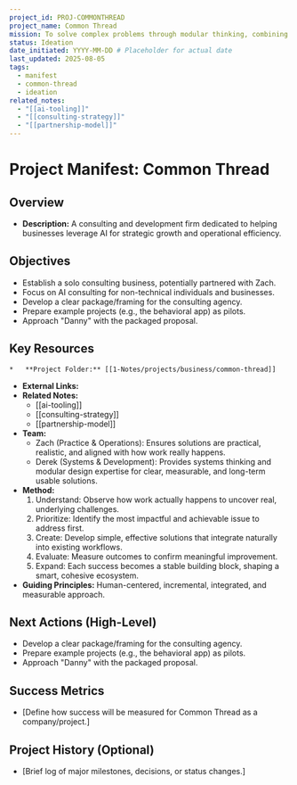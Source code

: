 ```yaml
---
project_id: PROJ-COMMONTHREAD
project_name: Common Thread
mission: To solve complex problems through modular thinking, combining operational insight with technical expertise to design practical tools that teams willingly adopt and use.
status: Ideation
date_initiated: YYYY-MM-DD # Placeholder for actual date
last_updated: 2025-08-05
tags:
  - manifest
  - common-thread
  - ideation
related_notes:
  - "[[ai-tooling]]"
  - "[[consulting-strategy]]"
  - "[[partnership-model]]"
---
```

# Project Manifest: Common Thread

## Overview
*   **Description:** A consulting and development firm dedicated to helping businesses leverage AI for strategic growth and operational efficiency.

## Objectives
*   Establish a solo consulting business, potentially partnered with Zach.
*   Focus on AI consulting for non-technical individuals and businesses.
*   Develop a clear package/framing for the consulting agency.
*   Prepare example projects (e.g., the behavioral app) as pilots.
*   Approach "Danny" with the packaged proposal.

## Key Resources
    *   **Project Folder:** [[1-Notes/projects/business/common-thread]]
*   **External Links:**
*   **Related Notes:**
    *   [[ai-tooling]]
    *   [[consulting-strategy]]
    *   [[partnership-model]]
*   **Team:**
    *   Zach (Practice & Operations): Ensures solutions are practical, realistic, and aligned with how work really happens.
    *   Derek (Systems & Development): Provides systems thinking and modular design expertise for clear, measurable, and long-term usable solutions.
*   **Method:**
    1.  Understand: Observe how work actually happens to uncover real, underlying challenges.
    2.  Prioritize: Identify the most impactful and achievable issue to address first.
    3.  Create: Develop simple, effective solutions that integrate naturally into existing workflows.
    4.  Evaluate: Measure outcomes to confirm meaningful improvement.
    5.  Expand: Each success becomes a stable building block, shaping a smart, cohesive ecosystem.
*   **Guiding Principles:** Human-centered, incremental, integrated, and measurable approach.

## Next Actions (High-Level)
*   Develop a clear package/framing for the consulting agency.
*   Prepare example projects (e.g., the behavioral app) as pilots.
*   Approach "Danny" with the packaged proposal.

## Success Metrics
*   [Define how success will be measured for Common Thread as a company/project.]

## Project History (Optional)
*   [Brief log of major milestones, decisions, or status changes.]